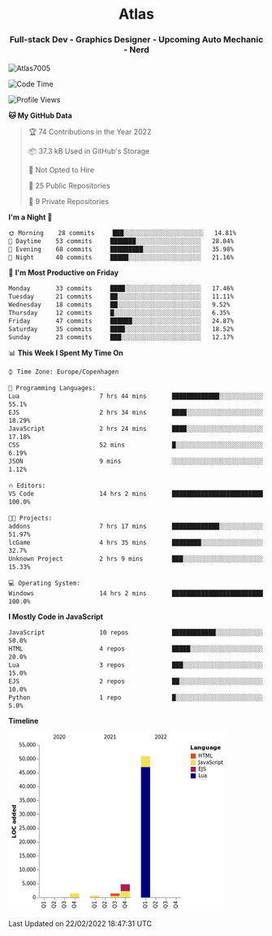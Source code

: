 <h1 align="center">Atlas</h1>
<h3 align="center">Full-stack Dev - Graphics Designer - Upcoming Auto Mechanic - Nerd</h3>

<p><img align="center" src="https://github-readme-stats.vercel.app/api/top-langs?username=Atlas7005&show_icons=true&locale=en&layout=compact" alt="Atlas7005" /></p>

<!--START_SECTION:waka-->
![Code Time](http://img.shields.io/badge/Code%20Time-487%20hrs%2049%20mins-blue)

![Profile Views](http://img.shields.io/badge/Profile%20Views-56-blue)

**🐱 My GitHub Data** 

> 🏆 74 Contributions in the Year 2022
 > 
> 📦 37.3 kB Used in GitHub's Storage 
 > 
> 🚫 Not Opted to Hire
 > 
> 📜 25 Public Repositories 
 > 
> 🔑 9 Private Repositories  
 > 
**I'm a Night 🦉** 

```text
🌞 Morning    28 commits     ███░░░░░░░░░░░░░░░░░░░░░░   14.81% 
🌆 Daytime    53 commits     ███████░░░░░░░░░░░░░░░░░░   28.04% 
🌃 Evening    68 commits     █████████░░░░░░░░░░░░░░░░   35.98% 
🌙 Night      40 commits     █████░░░░░░░░░░░░░░░░░░░░   21.16%

```
📅 **I'm Most Productive on Friday** 

```text
Monday       33 commits     ████░░░░░░░░░░░░░░░░░░░░░   17.46% 
Tuesday      21 commits     ██░░░░░░░░░░░░░░░░░░░░░░░   11.11% 
Wednesday    18 commits     ██░░░░░░░░░░░░░░░░░░░░░░░   9.52% 
Thursday     12 commits     █░░░░░░░░░░░░░░░░░░░░░░░░   6.35% 
Friday       47 commits     ██████░░░░░░░░░░░░░░░░░░░   24.87% 
Saturday     35 commits     ████░░░░░░░░░░░░░░░░░░░░░   18.52% 
Sunday       23 commits     ███░░░░░░░░░░░░░░░░░░░░░░   12.17%

```


📊 **This Week I Spent My Time On** 

```text
⌚︎ Time Zone: Europe/Copenhagen

💬 Programming Languages: 
Lua                      7 hrs 44 mins       █████████████░░░░░░░░░░░░   55.1% 
EJS                      2 hrs 34 mins       ████░░░░░░░░░░░░░░░░░░░░░   18.29% 
JavaScript               2 hrs 24 mins       ████░░░░░░░░░░░░░░░░░░░░░   17.18% 
CSS                      52 mins             █░░░░░░░░░░░░░░░░░░░░░░░░   6.19% 
JSON                     9 mins              ░░░░░░░░░░░░░░░░░░░░░░░░░   1.12%

🔥 Editors: 
VS Code                  14 hrs 2 mins       █████████████████████████   100.0%

🐱‍💻 Projects: 
addons                   7 hrs 17 mins       █████████████░░░░░░░░░░░░   51.97% 
lcGame                   4 hrs 35 mins       ████████░░░░░░░░░░░░░░░░░   32.7% 
Unknown Project          2 hrs 9 mins        ███░░░░░░░░░░░░░░░░░░░░░░   15.33%

💻 Operating System: 
Windows                  14 hrs 2 mins       █████████████████████████   100.0%

```

**I Mostly Code in JavaScript** 

```text
JavaScript               10 repos            ████████████░░░░░░░░░░░░░   50.0% 
HTML                     4 repos             █████░░░░░░░░░░░░░░░░░░░░   20.0% 
Lua                      3 repos             ███░░░░░░░░░░░░░░░░░░░░░░   15.0% 
EJS                      2 repos             ██░░░░░░░░░░░░░░░░░░░░░░░   10.0% 
Python                   1 repo              █░░░░░░░░░░░░░░░░░░░░░░░░   5.0%

```


**Timeline**

![Chart not found](https://raw.githubusercontent.com/Atlas7005/Atlas7005/master/charts/bar_graph.png) 


 Last Updated on 22/02/2022 18:47:31 UTC
<!--END_SECTION:waka-->
